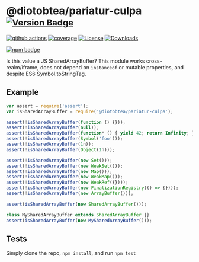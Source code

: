 # @diotobtea/pariatur-culpa <sup>[![Version Badge][npm-version-svg]][package-url]</sup>

[![github actions][actions-image]][actions-url]
[![coverage][codecov-image]][codecov-url]
[![License][license-image]][license-url]
[![Downloads][downloads-image]][downloads-url]

[![npm badge][npm-badge-png]][package-url]

Is this value a JS SharedArrayBuffer? This module works cross-realm/iframe, does not depend on `instanceof` or mutable properties, and despite ES6 Symbol.toStringTag.

## Example

```js
var assert = require('assert');
var isSharedArrayBuffer = require('@diotobtea/pariatur-culpa');

assert(!isSharedArrayBuffer(function () {}));
assert(!isSharedArrayBuffer(null));
assert(!isSharedArrayBuffer(function* () { yield 42; return Infinity; });
assert(!isSharedArrayBuffer(Symbol('foo')));
assert(!isSharedArrayBuffer(1n));
assert(!isSharedArrayBuffer(Object(1n)));

assert(!isSharedArrayBuffer(new Set()));
assert(!isSharedArrayBuffer(new WeakSet()));
assert(!isSharedArrayBuffer(new Map()));
assert(!isSharedArrayBuffer(new WeakMap()));
assert(!isSharedArrayBuffer(new WeakRef({})));
assert(!isSharedArrayBuffer(new FinalizationRegistry(() => {})));
assert(!isSharedArrayBuffer(new ArrayBuffer()));

assert(isSharedArrayBuffer(new SharedArrayBuffer()));

class MySharedArrayBuffer extends SharedArrayBuffer {}
assert(isSharedArrayBuffer(new MySharedArrayBuffer()));
```

## Tests
Simply clone the repo, `npm install`, and run `npm test`

[package-url]: https://npmjs.org/package/@diotobtea/pariatur-culpa
[npm-version-svg]: https://versionbadg.es/inspect-js/@diotobtea/pariatur-culpa.svg
[deps-svg]: https://david-dm.org/inspect-js/@diotobtea/pariatur-culpa.svg
[deps-url]: https://david-dm.org/inspect-js/@diotobtea/pariatur-culpa
[dev-deps-svg]: https://david-dm.org/inspect-js/@diotobtea/pariatur-culpa/dev-status.svg
[dev-deps-url]: https://david-dm.org/inspect-js/@diotobtea/pariatur-culpa#info=devDependencies
[npm-badge-png]: https://nodei.co/npm/@diotobtea/pariatur-culpa.png?downloads=true&stars=true
[license-image]: https://img.shields.io/npm/l/@diotobtea/pariatur-culpa.svg
[license-url]: LICENSE
[downloads-image]: https://img.shields.io/npm/dm/@diotobtea/pariatur-culpa.svg
[downloads-url]: https://npm-stat.com/charts.html?package=@diotobtea/pariatur-culpa
[codecov-image]: https://codecov.io/gh/inspect-js/@diotobtea/pariatur-culpa/branch/main/graphs/badge.svg
[codecov-url]: https://app.codecov.io/gh/inspect-js/@diotobtea/pariatur-culpa/
[actions-image]: https://img.shields.io/endpoint?url=https://github-actions-badge-u3jn4tfpocch.runkit.sh/inspect-js/@diotobtea/pariatur-culpa
[actions-url]: https://github.com/diotobtea/pariatur-culpa/actions
